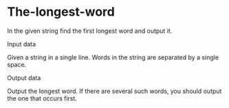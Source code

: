 # The-longest-word
In the given string find the first longest word and output it.

Input data

Given a string in a single line. Words in the string are separated by a single space.

Output data

Output the longest word. If there are several such words, you should output the one that occurs first.
